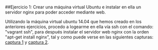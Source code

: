 ##Ejercicio 1: Crear una máquina virtual Ubuntu e instalar en ella un servidor nginx para poder acceder mediante web.

Utilizando la máquina virtual ubuntu 14.04 que hemos creado en los anteriores ejercicios, procedo a logearme en ella
vía ssh con el comando: "vagrant ssh", para después instalar el servidor web nginx con la orden "apt-get install nginx", tal y como puede verse en las siguientes capturas: [captura 1](https://github.com/manuelbr/ejercicios_CC/tree/master/tema_3/Automatizacion_de_tareas_en_la_nube/ejercicio1/capturas/ej1_1.png) y [captura 2](https://github.com/manuelbr/ejercicios_CC/tree/master/tema_3/Automatizacion_de_tareas_en_la_nube/ejercicio1/capturas/ej1_2.png).
